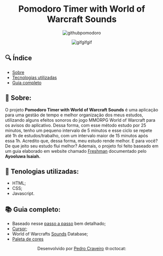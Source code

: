 <div align="center">
<h1>Pomodoro Timer with World of Warcraft Sounds</h1>
  
  ![githubpomodoro](https://user-images.githubusercontent.com/79882049/153127292-6914f88e-f6c0-4846-89c0-737561725ef0.PNG)
  
  ![gifgifgif](https://user-images.githubusercontent.com/79882049/153126986-ee3c3bec-4a68-49da-9b2f-4b3f09017ef5.gif)
  
  </div>
    
## 🔍 Índice
- [Sobre](#-sobre)
- [Tecnologias utilizadas](#-tecnologias-utilizadas)
- [Guia completo](#-guia-completo)


## 📑 Sobre:

O projeto **Pomodoro Timer with World of Warcraft Sounds** é uma aplicação para uma gestão de tempo e melhor organização dos meus estudos, utilizando alguns efeitos sonoros do jogo MMORPG World of Warcraft para os avisos do aplicativo. Dessa forma, com esse método estudo por 25 minutos, tenho um pequeno intervalo de 5 minutos e esse ciclo se repete até 1h de estudos/trabalho, com um intervalo maior de 15 minutos após essa 1h. Acredito que, dessa forma, meu estudo rende melhor. E para você? De que jeito seu estudo flui melhor? Ademais, o projeto foi feito baseado em um guia elaborado em website chamado [Freshman](https://freshman.tech/about/) documentado pelo **Ayooluwa Isaiah.**

## 📑 Tenologias utilizadas:

- HTML;
- CSS;
- Javascript.

## 📚 Guia completo:

- Baseado nesse [passo a passo](https://freshman.tech/pomodoro-timer/) bem detalhado;
- [Cursor](https://www.cursors-4u.com/world_of_warcraft/);
- World of Warcrafts [Sounds](https://www.wowhead.com/sounds) Database;
- [Paleta de cores](https://paletadecores.com/)

<p align="center">Desenvolvido por <a href ="https://www.linkedin.com/in/pecraveiro/">Pedro Craveiro</a> 🌐:octocat:</p>
